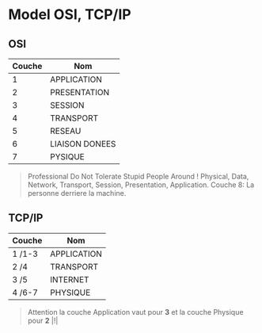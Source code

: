 
# Model OSI, TCP/IP

## OSI

| Couche | Nom            |
| ------ | -------------- |
|      1 | APPLICATION    |
|      2 | PRESENTATION   |
|      3 | SESSION        |
|      4 | TRANSPORT      |
|      5 | RESEAU         |
|      6 | LIAISON DONEES |
|      7 | PYSIQUE        |

> Professional Do Not Tolerate Stupid People Around ! Physical, Data, Network, Transport, Session, Presentation, Application.
> Couche 8: La personne derriere la machine.

## TCP/IP

| Couche | Nom         |
| ------ | ----------- |
| 1 /1-3 | APPLICATION |
| 2   /4 | TRANSPORT   |
| 3   /5 | INTERNET    |
| 4 /6-7 | PHYSIQUE    |

> Attention la couche Application vaut pour **3** et la couche Physique pour **2** |!|
